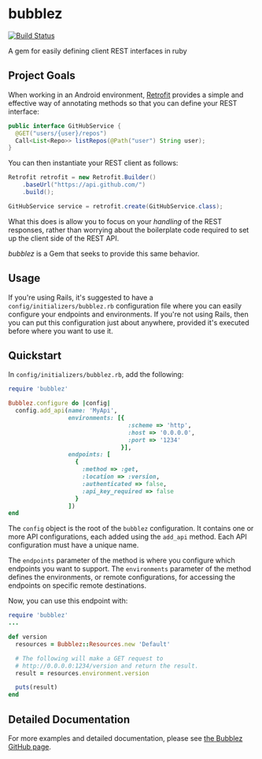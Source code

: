 # bubblez
[![Build Status](https://github.com/FoamFactory/bubblez/actions/workflows/test.yml/badge.svg?branch=main)](https://github.com/FoamFactory/bubblez/actions/workflows/test.yml)

A gem for easily defining client REST interfaces in ruby

## Project Goals
When working in an Android environment, [Retrofit](https://square.github.io/retrofit/) provides a simple and effective
way of annotating methods so that you can define your REST interface:
```java
public interface GitHubService {
  @GET("users/{user}/repos")
  Call<List<Repo>> listRepos(@Path("user") String user);
}
```

You can then instantiate your REST client as follows:
```java
Retrofit retrofit = new Retrofit.Builder()
    .baseUrl("https://api.github.com/")
    .build();

GitHubService service = retrofit.create(GitHubService.class);
```

What this does is allow you to focus on your _handling_ of the REST responses, rather than worrying about the
boilerplate code required to set up the client side of the REST API.

_bubblez_ is a Gem that seeks to provide this same behavior.

## Usage
If you're using Rails, it's suggested to have a `config/initializers/bubblez.rb` configuration file where you can
easily configure your endpoints and environments. If you're not using Rails, then you can put this configuration just
about anywhere, provided it's executed before where you want to use it.

## Quickstart
In `config/initializers/bubblez.rb`, add the following:
```ruby
require 'bubblez'

Bubblez.configure do |config|
  config.add_api(name: 'MyApi',
                 environments: [{
                                  :scheme => 'http',
                                  :host => '0.0.0.0',
                                  :port => '1234'
                                }],
                 endpoints: [
                   {
                     :method => :get,
                     :location => :version,
                     :authenticated => false,
                     :api_key_required => false
                   }
                 ])
end
```

The `config` object is the root of the `bubblez` configuration. It contains one or more API configurations, each added using the `add_api` method. Each API configuration must have a unique name.

The `endpoints` parameter of the method  is where you configure which endpoints you want to support.
The `environments` parameter of the method defines the environments, or remote configurations, for accessing the
endpoints on specific remote destinations.

Now, you can use this endpoint with:
```ruby
require 'bubblez'
...

def version
  resources = Bubblez::Resources.new 'Default'

  # The following will make a GET request to
  # http://0.0.0.0:1234/version and return the result.
  result = resources.environment.version

  puts(result)
end
```


## Detailed Documentation
For more examples and detailed documentation, please see [the Bubblez GitHub page](http://foamfactory.github.io/bubblez).
